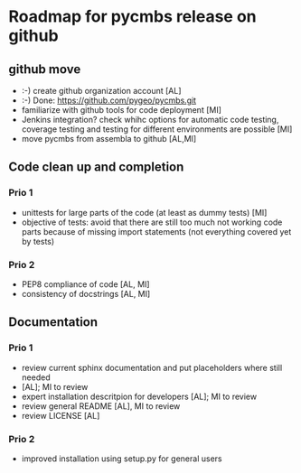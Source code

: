 Roadmap for pycmbs release on github
====================================

github move
-----------

* :-) create github organization account [AL]
 * :-) Done: https://github.com/pygeo/pycmbs.git
* familiarize with github tools for code deployment [MI]
* Jenkins integration? check whihc options for automatic code testing,
  coverage testing and testing for different environments are possible [MI]
* move pycmbs from assembla to github [AL,MI]


Code clean up and completion
----------------------------

### Prio 1

* unittests for large parts of the code (at least as dummy tests) [MI]
* objective of tests: avoid that there are still too much not working code
  parts because of missing import statements (not everything covered yet by tests)

### Prio 2

* PEP8 compliance of code [AL, MI]
* consistency of docstrings [AL, MI]


Documentation
-------------

### Prio 1

* review current sphinx documentation and put placeholders where still needed
* [AL]; MI to review
* expert installation descritpion for developers [AL]; MI to review
* review general README [AL], MI to review
* review LICENSE [AL]

### Prio 2

* improved installation using setup.py for general users
